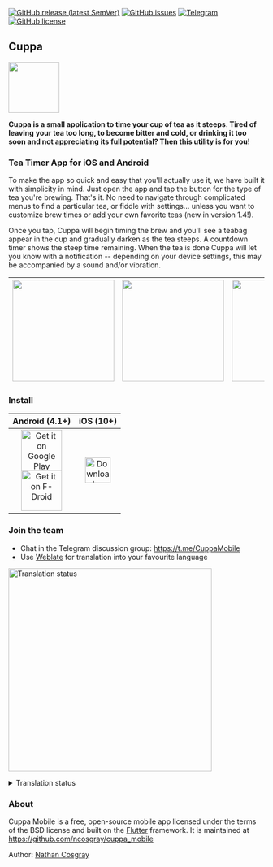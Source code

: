 [![GitHub release (latest SemVer)](https://img.shields.io/github/v/release/ncosgray/cuppa_mobile?label=latest%20version&sort=semver)](https://github.com/ncosgray/cuppa_mobile/releases)
[![GitHub issues](https://img.shields.io/github/issues/ncosgray/cuppa_mobile?color=red)](https://github.com/ncosgray/cuppa_mobile/issues)
[![Telegram](https://img.shields.io/badge/chat-on%20Telegram-blue)](https://t.me/CuppaMobile)
[![GitHub license](https://img.shields.io/github/license/ncosgray/cuppa_mobile?color=lightgrey)](https://github.com/ncosgray/cuppa_mobile/blob/master/LICENSE.txt)

## Cuppa

<img src="https://github.com/ncosgray/cuppa_mobile/blob/master/fastlane/metadata/android/en-US/images/icon.png" width="100"/>

**Cuppa is a small application to time your cup of tea as it steeps. Tired of leaving your tea too long, to become bitter and cold, or drinking it too soon and not appreciating its full potential? Then this utility is for you!**

### Tea Timer App for iOS and Android

To make the app so quick and easy that you'll actually use it, we have built it with simplicity in mind. Just open the app and tap the button for the type of tea you're brewing. That's it. No need to navigate through complicated menus to find a particular tea, or fiddle with settings... unless you want to customize brew times or add your own favorite teas (new in version 1.4!).

Once you tap, Cuppa will begin timing the brew and you'll see a teabag appear in the cup and gradually darken as the tea steeps. A countdown timer shows the steep time remaining. When the tea is done Cuppa will let you know with a notification -- depending on your device settings, this may be accompanied by a sound and/or vibration.

<img src="https://github.com/ncosgray/cuppa_mobile/blob/master/fastlane/metadata/android/en-US/images/phoneScreenshots/1.png" width="200"/>|<img src="https://github.com/ncosgray/cuppa_mobile/blob/master/fastlane/metadata/android/en-US/images/phoneScreenshots/2.png" width="200"/>|<img src="https://github.com/ncosgray/cuppa_mobile/blob/master/fastlane/metadata/android/en-US/images/phoneScreenshots/3.png" width="200"/>|<img src="https://github.com/ncosgray/cuppa_mobile/blob/master/fastlane/metadata/android/en-US/images/phoneScreenshots/4.png" width="200"/>
-|-|-|-

### Install

| Android (4.1+) | iOS (10+) |
| :--: | :--: |
| <a href="https://play.google.com/store/apps/details?id=com.nathanatos.Cuppa"><img src="https://play.google.com/intl/en_us/badges/static/images/badges/en_badge_web_generic.png" alt="Get it on Google Play" height="80"/></a><br/><a href="https://f-droid.org/en/packages/com.nathanatos.Cuppa/"><img src="https://fdroid.gitlab.io/artwork/badge/get-it-on.png" alt="Get it on F-Droid" height="80"/></a> | <a href="https://itunes.apple.com/us/app/cuppa-tea-timer/id1241458171"><img src="https://www.nathanatos.com/software/images/ios-app-store-badge.png" alt="Download on the App Store" height="50"/></a> |

### Join the team

- Chat in the Telegram discussion group: https://t.me/CuppaMobile
- Use [Weblate](https://hosted.weblate.org/engage/cuppa/) for translation into your favourite language

<a href="https://hosted.weblate.org/engage/cuppa/" target="_blank" rel="noopener"><img src="https://hosted.weblate.org/widgets/cuppa/-/open-graph.png" alt="Translation status" width="400"></a>

<details>
  <summary>Translation status</summary>

#### Mobile app:

[![Mobile app](https://hosted.weblate.org/widgets/cuppa/-/cuppa-mobile-app/multi-auto.svg)](https://hosted.weblate.org/projects/cuppa/cuppa-mobile-app/)

#### Android app store description:

[![Android description](https://hosted.weblate.org/widgets/cuppa/-/cuppa-mobile-app-store-android/multi-auto.svg)](https://hosted.weblate.org/projects/cuppa/cuppa-mobile-app-store-android/)

#### iOS app store description:

[![iOS description](https://hosted.weblate.org/widgets/cuppa/-/cuppa-mobile-app-store-ios/multi-auto.svg)](https://hosted.weblate.org/projects/cuppa/cuppa-mobile-app-store-ios/)

</details>

### About

Cuppa Mobile is a free, open-source mobile app licensed under the terms of the BSD license and built on the [Flutter](http://flutter.io) framework. It is maintained at https://github.com/ncosgray/cuppa_mobile

Author: [Nathan Cosgray](https://www.nathanatos.com)


